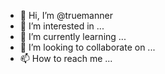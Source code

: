 - 👋 Hi, I’m @truemanner
- 👀 I’m interested in ...
- 🌱 I’m currently learning ...
- 💞️ I’m looking to collaborate on ...
- 📫 How to reach me ...

<!---
truemanner/truemanner is a ✨ special ✨ repository because its `README.md` (this file) appears on your GitHub profile.
You can click the Preview link to take a look at your changes.
--->

